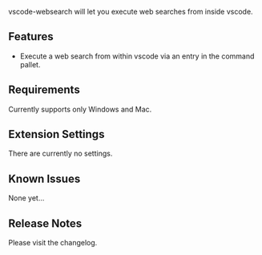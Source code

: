 vscode-websearch will let you execute web searches from inside vscode.

## Features

- Execute a web search from within vscode via an entry in the command pallet.

## Requirements

Currently supports only Windows and Mac.

## Extension Settings

There are currently no settings.

## Known Issues

None yet...

## Release Notes

Please visit the changelog.
